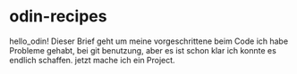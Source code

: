 # odin-recipes
hello_odin!
Dieser Brief geht um meine vorgeschrittene beim Code
ich habe Probleme gehabt, bei git benutzung, aber es ist schon klar ich konnte es endlich schaffen. 
jetzt mache ich ein Project.